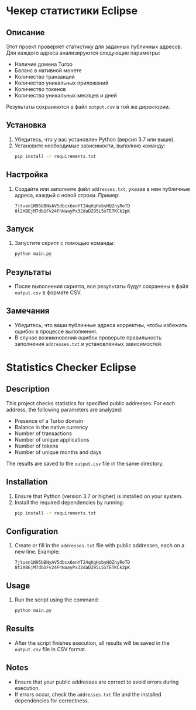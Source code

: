 # Чекер статистики Eclipse 

## Описание
Этот проект проверяет статистику для заданных публичных адресов. Для каждого адреса анализируются следующие параметры:
- Наличие домена Turbo
- Баланс в нативной монете
- Количество транзакций
- Количество уникальных приложений
- Количество токенов
- Количество уникальных месяцев и дней

Результаты сохраняются в файл `output.csv` в той же директории.

## Установка
1. Убедитесь, что у вас установлен Python (версия 3.7 или выше).
2. Установите необходимые зависимости, выполнив команду:
   ```bash
   pip install -r requirements.txt
   ```

## Настройка
1. Создайте или заполните файл `addresses.txt`, указав в нем публичные адреса, каждый с новой строки. Пример:
   ```
   7jtuen1N95bBNyAV5dbcx6enYT24qKqHobyHQZnyRoTD
   8t2XBEjM7db1Fv24FhNaayPx32daDZ95L5xTETKCk2pK
   ```

## Запуск
1. Запустите скрипт с помощью команды:
   ```bash
   python main.py
   ```

## Результаты
- После выполнения скрипта, все результаты будут сохранены в файл `output.csv` в формате CSV.

## Замечания
- Убедитесь, что ваши публичные адреса корректны, чтобы избежать ошибок в процессе выполнения.
- В случае возникновения ошибок проверьте правильность заполнения `addresses.txt` и установленных зависимостей.


# Statistics Checker Eclipse

## Description
This project checks statistics for specified public addresses. For each address, the following parameters are analyzed:
- Presence of a Turbo domain
- Balance in the native currency
- Number of transactions
- Number of unique applications
- Number of tokens
- Number of unique months and days

The results are saved to the `output.csv` file in the same directory.

## Installation
1. Ensure that Python (version 3.7 or higher) is installed on your system.
2. Install the required dependencies by running:
   ```bash
   pip install -r requirements.txt
   ```

## Configuration
1. Create or fill in the `addresses.txt` file with public addresses, each on a new line. Example:
   ```
   7jtuen1N95bBNyAV5dbcx6enYT24qKqHobyHQZnyRoTD
   8t2XBEjM7db1Fv24FhNaayPx32daDZ95L5xTETKCk2pK
   ```

## Usage
1. Run the script using the command:
   ```bash
   python main.py
   ```

## Results
- After the script finishes execution, all results will be saved in the `output.csv` file in CSV format.

## Notes
- Ensure that your public addresses are correct to avoid errors during execution.
- If errors occur, check the `addresses.txt` file and the installed dependencies for correctness.


